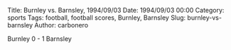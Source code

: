 Title: Burnley vs. Barnsley, 1994/09/03
Date: 1994/09/03 00:00
Category: sports
Tags: football, football scores, Burnley, Barnsley
Slug: burnley-vs-barnsley
Author: carbonero


Burnley 0 - 1 Barnsley
